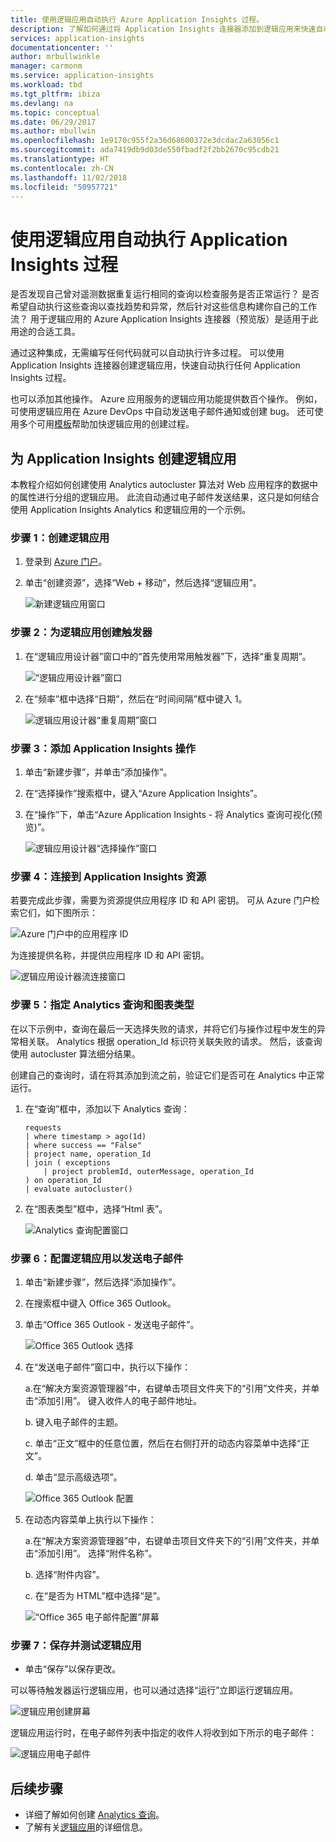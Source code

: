 ```yaml
---
title: 使用逻辑应用自动执行 Azure Application Insights 过程。
description: 了解如何通过将 Application Insights 连接器添加到逻辑应用来快速自动执行可重复的过程。
services: application-insights
documentationcenter: ''
author: mrbullwinkle
manager: carmonm
ms.service: application-insights
ms.workload: tbd
ms.tgt_pltfrm: ibiza
ms.devlang: na
ms.topic: conceptual
ms.date: 06/29/2017
ms.author: mbullwin
ms.openlocfilehash: 1e9170c955f2a36d68600372e3dcdac2a63056c1
ms.sourcegitcommit: ada7419db9d03de550fbadf2f2bb2670c95cdb21
ms.translationtype: HT
ms.contentlocale: zh-CN
ms.lasthandoff: 11/02/2018
ms.locfileid: "50957721"
---
```

# <a name="automate-application-insights-processes-by-using-logic-apps"></a>使用逻辑应用自动执行 Application Insights 过程

是否发现自己曾对遥测数据重复运行相同的查询以检查服务是否正常运行？ 是否希望自动执行这些查询以查找趋势和异常，然后针对这些信息构建你自己的工作流？ 用于逻辑应用的 Azure Application Insights 连接器（预览版）是适用于此用途的合适工具。

通过这种集成，无需编写任何代码就可以自动执行许多过程。 可以使用 Application Insights 连接器创建逻辑应用，快速自动执行任何 Application Insights 过程。 

也可以添加其他操作。 Azure 应用服务的逻辑应用功能提供数百个操作。 例如，可使用逻辑应用在 Azure DevOps 中自动发送电子邮件通知或创建 bug。 还可使用多个可用[模板](https://docs.microsoft.com/azure/logic-apps/logic-apps-use-logic-app-templates)帮助加快逻辑应用的创建过程。 

## <a name="create-a-logic-app-for-application-insights"></a>为 Application Insights 创建逻辑应用

本教程介绍如何创建使用 Analytics autocluster 算法对 Web 应用程序的数据中的属性进行分组的逻辑应用。 此流自动通过电子邮件发送结果，这只是如何结合使用 Application Insights Analytics 和逻辑应用的一个示例。 

### <a name="step-1-create-a-logic-app"></a>步骤 1：创建逻辑应用
1. 登录到 [Azure 门户](https://portal.azure.com)。
1. 单击“创建资源”，选择“Web + 移动”，然后选择“逻辑应用”。

    ![新建逻辑应用窗口](./media/automate-with-logic-apps/logicapp1.png)

### <a name="step-2-create-a-trigger-for-your-logic-app"></a>步骤 2：为逻辑应用创建触发器
1. 在“逻辑应用设计器”窗口中的“首先使用常用触发器”下，选择“重复周期”。

    ![“逻辑应用设计器”窗口](./media/automate-with-logic-apps/logicapp2.png)

1. 在“频率”框中选择“日期”，然后在“时间间隔”框中键入 1。

    ![逻辑应用设计器“重复周期”窗口](./media/automate-with-logic-apps/step2b.png)

### <a name="step-3-add-an-application-insights-action"></a>步骤 3：添加 Application Insights 操作
1. 单击“新建步骤”，并单击“添加操作”。

1. 在“选择操作”搜索框中，键入“Azure Application Insights”。

1. 在“操作”下，单击“Azure Application Insights - 将 Analytics 查询可视化(预览)”。

    ![逻辑应用设计器“选择操作”窗口](./media/automate-with-logic-apps/flow2.png)

### <a name="step-4-connect-to-an-application-insights-resource"></a>步骤 4：连接到 Application Insights 资源

若要完成此步骤，需要为资源提供应用程序 ID 和 API 密钥。 可从 Azure 门户检索它们，如下图所示：

![Azure 门户中的应用程序 ID](./media/automate-with-logic-apps/appid.png) 

为连接提供名称，并提供应用程序 ID 和 API 密钥。

![逻辑应用设计器流连接窗口](./media/automate-with-logic-apps/flow3.png)

### <a name="step-5-specify-the-analytics-query-and-chart-type"></a>步骤 5：指定 Analytics 查询和图表类型
在以下示例中，查询在最后一天选择失败的请求，并将它们与操作过程中发生的异常相关联。 Analytics 根据 operation_Id 标识符关联失败的请求。 然后，该查询使用 autocluster 算法细分结果。 

创建自己的查询时，请在将其添加到流之前，验证它们是否可在 Analytics 中正常运行。

1. 在“查询”框中，添加以下 Analytics 查询： 

    ```
    requests
    | where timestamp > ago(1d)
    | where success == "False"
    | project name, operation_Id
    | join ( exceptions
        | project problemId, outerMessage, operation_Id
    ) on operation_Id
    | evaluate autocluster()
    ```

1. 在“图表类型”框中，选择“Html 表”。

    ![Analytics 查询配置窗口](./media/automate-with-logic-apps/flow4.png)

### <a name="step-6-configure-the-logic-app-to-send-email"></a>步骤 6：配置逻辑应用以发送电子邮件

1. 单击“新建步骤”，然后选择“添加操作”。

1. 在搜索框中键入 Office 365 Outlook。

1. 单击“Office 365 Outlook - 发送电子邮件”。

    ![Office 365 Outlook 选择](./media/automate-with-logic-apps/flow2b.png)

1. 在“发送电子邮件”窗口中，执行以下操作：

   a.在“解决方案资源管理器”中，右键单击项目文件夹下的“引用”文件夹，并单击“添加引用”。 键入收件人的电子邮件地址。

   b. 键入电子邮件的主题。

   c. 单击“正文”框中的任意位置，然后在右侧打开的动态内容菜单中选择“正文”。

   d. 单击“显示高级选项”。

      ![Office 365 Outlook 配置](./media/automate-with-logic-apps/flow5.png)

1. 在动态内容菜单上执行以下操作：

    a.在“解决方案资源管理器”中，右键单击项目文件夹下的“引用”文件夹，并单击“添加引用”。 选择“附件名称”。

    b. 选择“附件内容”。
    
    c. 在“是否为 HTML”框中选择“是”。

      ![“Office 365 电子邮件配置”屏幕](./media/automate-with-logic-apps/flow7.png)

### <a name="step-7-save-and-test-your-logic-app"></a>步骤 7：保存并测试逻辑应用
* 单击“保存”以保存更改。

可以等待触发器运行逻辑应用，也可以通过选择“运行”立即运行逻辑应用。

![逻辑应用创建屏幕](./media/automate-with-logic-apps/step7.png)

逻辑应用运行时，在电子邮件列表中指定的收件人将收到如下所示的电子邮件：

![逻辑应用电子邮件](./media/automate-with-logic-apps/flow9.png)

## <a name="next-steps"></a>后续步骤

- 详细了解如何创建 [Analytics 查询](../log-analytics/query-language/get-started-queries.md)。
- 了解有关[逻辑应用](https://docs.microsoft.com/azure/logic-apps/logic-apps-what-are-logic-apps)的详细信息。



<!--Link references-->





